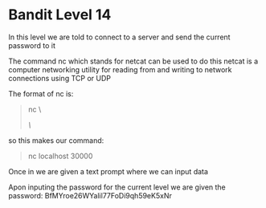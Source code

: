 # Bandit Level 14
In this level we are told to connect to a server and send the current password to it

The command nc which stands for netcat can be used to do this
netcat is a computer networking utility for reading from and writing to network connections using TCP or UDP

The format of nc is:
> nc \\<address> \\<port>

so this makes our command:
> nc localhost 30000

Once in we are given a text prompt where we can input data

Apon inputing the password for the current level we are given the password: BfMYroe26WYalil77FoDi9qh59eK5xNr
